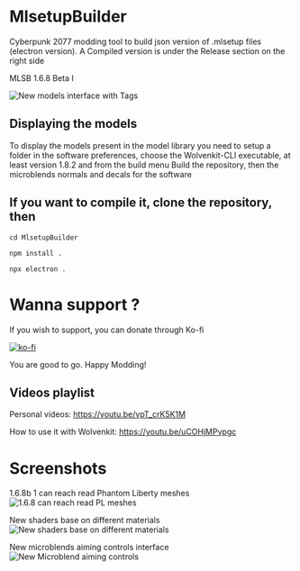 # MlsetupBuilder
Cyberpunk 2077 modding tool to build json version of .mlsetup files (electron version).
A Compiled version is under the Release section on the right side

MLSB 1.6.8 Beta I

![New models interface with Tags](https://www.kientzproduction.com/gitcontent/mlsb_168_b1_I.png)

## Displaying the models

To display the models present in the model library you need to setup a folder in the software preferences, choose the Wolvenkit-CLI executable, at least version 1.8.2 and from the build menu Build the repository, then the microblends normals and decals for the software

## If you want to compile it, clone the repository, then
```
cd MlsetupBuilder

npm install .

npx electron .
```
# Wanna support ?
If you wish to support, you can donate through Ko-fi

[![ko-fi](https://ko-fi.com/img/githubbutton_sm.svg)](https://ko-fi.com/D1D6APQ78)

You are good to go. Happy Modding!

## Videos playlist
Personal videos: https://youtu.be/vpT_crK5K1M

How to use it with Wolvenkit: https://youtu.be/uCOHjMPvpgc

# Screenshots
1.6.8b 1 can reach read Phantom Liberty meshes
![1.6.8 can reach read PL meshes](https://www.kientzproduction.com/gitcontent/mlsb_168_b1_II.png)

New shaders base on different materials
![New shaders base on different materials](https://www.kientzproduction.com/gitcontent/mlsb_168_b1_III.png)

New microblends aiming controls interface
![New Microblend aiming controls](https://www.kientzproduction.com/gitcontent/mlsb_168_b1_4.png)
